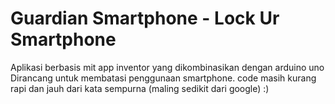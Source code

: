 # Guardian Smartphone - Lock Ur Smartphone

Aplikasi berbasis mit app inventor yang dikombinasikan dengan arduino uno Dirancang untuk membatasi penggunaan smartphone.
code masih kurang rapi dan jauh dari kata sempurna (maling sedikit dari google) :)
